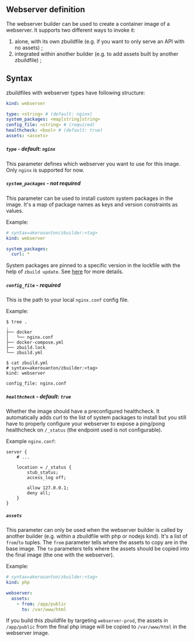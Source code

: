 ## Webserver definition

The webserver builder can be used to create a container image of a webserver.
It supports two different ways to invoke it:

1. alone, with its own zbuildfile (e.g. if you want to only serve an API with
no assets) ;
2. integrated within another builder (e.g. to add assets built by another
zbuildfile) ;

## Syntax

zbuildfiles with webserver types have following structure:

```yaml
kind: webserver

type: <string> # (default: nginx)
system_packages: <map[string]string>
config_file: <string> # (required)
healthcheck: <bool> # (default: true)
assets: <assets>
```

##### `type` - default: `nginx`

This parameter defines which webserver you want to use for this image. Only
`nginx` is supported for now.

##### `system_packages` - not required

This parameter can be used to install custom system packages in the image. It's
a map of package names as keys and version constraints as values.

Example:

```yaml
# syntax=akerouanton/zbuilder:<tag>
kind: webserver

system_packages:
  curl: *
```

System packages are pinned to a specific version in the lockfile with the help
of `zbuild update`. See [here](/README.md#2-create-or-update-the-lock-file) for more details.

##### `config_file` - **required**

This is the path to your local `nginx.conf` config file.

Example:

```
$ tree .
.
├── docker
│   └── nginx.conf
├── docker-compose.yml
├── zbuild.lock
└── zbuild.yml

$ cat zbuild.yml
# syntax=akerouanton/zbuilder:<tag>
kind: webserver

config_file: nginx.conf
```

##### `healthcheck` - default: `true`

Whether the image should have a preconfigured healthcheck. It automatically
adds curl to the list of system packages to install but you still have to
properly configure your webserver to expose a ping/pong healthcheck on
`/_status` (the endpoint used is not configurable).

Example `nginx.conf`:

```
server {
    # ...

    location = /_status {
        stub_status;
        access_log off;

        allow 127.0.0.1;
        deny all;
    }
}
```

##### `assets`

This parameter can only be used when the webserver builder is called by another
builder (e.g. within a zbuildfile with php or nodejs kind). It's a list of 
`from`/`to` tuples. The `from` parameter tells where the assets to copy are in
the base image. The `to` parameters tells where the assets should be copied
into the final image (the one with the webserver).

Example:

```yaml
# syntax=akerouanton/zbuilder:<tag>
kind: php

webserver:
  assets:
    - from: /app/public
      to: /var/www/html
```

If you build this zbuildfile by targeting `webserver-prod`, the assets in
`/app/public` from the final php image will be copied to `/var/www/html`
in the webserver image.

